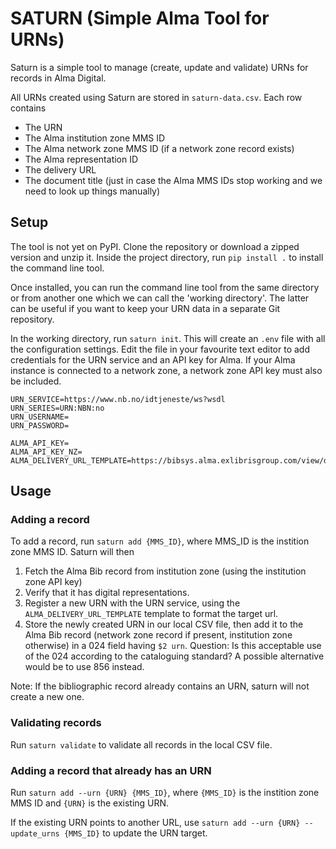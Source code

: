 # SATURN (Simple Alma Tool for URNs)

Saturn is a simple tool to manage (create, update and validate) URNs for records
in Alma Digital.

All URNs created using Saturn are stored in `saturn-data.csv`.
Each row contains
* The URN
* The Alma institution zone MMS ID
* The Alma network zone MMS ID (if a network zone record exists)
* The Alma representation ID
* The delivery URL
* The document title (just in case the Alma MMS IDs stop working and we need to look
  up things manually)

## Setup

The tool is not yet on PyPI. Clone the repository or download a zipped version
and unzip it. Inside the project directory, run `pip install .` to install the
command line tool.

Once installed, you can run the command line tool from the same directory or
from another one which we can call the 'working directory'. The latter can be
useful if you want to keep your URN data in a separate Git repository.

In the working directory, run `saturn init`. This will create an `.env` file
with all the configuration settings. Edit the file in your favourite text editor
to add credentials for the URN service and an API key for Alma. If your Alma
instance is connected to a network zone, a network zone API key must also be
included.
    
    URN_SERVICE=https://www.nb.no/idtjeneste/ws?wsdl
    URN_SERIES=URN:NBN:no
    URN_USERNAME=
    URN_PASSWORD=
    
    ALMA_API_KEY=
    ALMA_API_KEY_NZ=
    ALMA_DELIVERY_URL_TEMPLATE=https://bibsys.alma.exlibrisgroup.com/view/delivery/47BIBSYS_UBO/{mms_id}

## Usage

### Adding a record

To add a record, run `saturn add {MMS_ID}`, where MMS_ID is the instition zone MMS ID.
Saturn will then

1. Fetch the Alma Bib record from institution zone (using the institution zone API key)
2. Verify that it has digital representations.
3. Register a new URN with the URN service, using the
   `ALMA_DELIVERY_URL_TEMPLATE` template to format the target url.
4. Store the newly created URN in our local CSV file, then add it to the Alma Bib
   record (network zone record if present, institution zone otherwise) in a 024
   field having `$2 urn`.
   Question: Is this acceptable use of the 024 according to the cataloguing standard?
   A possible alternative would be to use 856 instead.

Note: If the bibliographic record already contains an URN, saturn will not create
a new one.

### Validating records

Run `saturn validate` to validate all records in the local CSV file.

### Adding a record that already has an URN

Run `saturn add --urn {URN} {MMS_ID}`, where `{MMS_ID}` is the instition zone MMS ID
and `{URN}` is the existing URN.

If the existing URN points to another URL, use `saturn add --urn {URN} --update_urns {MMS_ID}`
to update the URN target.
